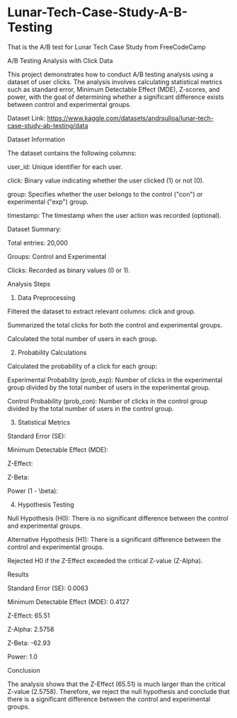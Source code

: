 # Lunar-Tech-Case-Study-A-B-Testing
That is the A/B test for Lunar Tech Case Study from FreeCodeCamp 


A/B Testing Analysis with Click Data

This project demonstrates how to conduct A/B testing analysis using a dataset of user clicks. The analysis involves calculating statistical metrics such as standard error, Minimum Detectable Effect (MDE), Z-scores, and power, with the goal of determining whether a significant difference exists between control and experimental groups.

Dataset Link: https://www.kaggle.com/datasets/andrsulloa/lunar-tech-case-study-ab-testing/data

Dataset Information

The dataset contains the following columns:

user_id: Unique identifier for each user.

click: Binary value indicating whether the user clicked (1) or not (0).

group: Specifies whether the user belongs to the control ("con") or experimental ("exp") group.

timestamp: The timestamp when the user action was recorded (optional).

Dataset Summary:

Total entries: 20,000

Groups: Control and Experimental

Clicks: Recorded as binary values (0 or 1).

Analysis Steps

1. Data Preprocessing

Filtered the dataset to extract relevant columns: click and group.

Summarized the total clicks for both the control and experimental groups.

Calculated the total number of users in each group.

2. Probability Calculations

Calculated the probability of a click for each group:

Experimental Probability (prob_exp): Number of clicks in the experimental group divided by the total number of users in the experimental group.

Control Probability (prob_con): Number of clicks in the control group divided by the total number of users in the control group.

3. Statistical Metrics

Standard Error (SE):

Minimum Detectable Effect (MDE):

Z-Effect:

Z-Beta:

Power (1 - \beta):

4. Hypothesis Testing

Null Hypothesis (H0): There is no significant difference between the control and experimental groups.

Alternative Hypothesis (H1): There is a significant difference between the control and experimental groups.

Rejected H0 if the Z-Effect exceeded the critical Z-value (Z-Alpha).

Results

Standard Error (SE): 0.0063

Minimum Detectable Effect (MDE): 0.4127

Z-Effect: 65.51

Z-Alpha: 2.5758

Z-Beta: -62.93

Power: 1.0

Conclusion

The analysis shows that the Z-Effect (65.51) is much larger than the critical Z-value (2.5758). Therefore, we reject the null hypothesis and conclude that there is a significant difference between the control and experimental groups.




